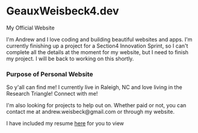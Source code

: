 # GeauxWeisbeck4.dev
My Official Website

I'm Andrew and I love coding and building beautiful websites and apps. 
I'm currently finishing up a project for a Section4 Innovation Sprint, 
so I can't complete all the details at the moment for my website,
but I need to finish my project. I will be back to working on this shortly.


<h3>Purpose of Personal Website</h3>
<p>So y'all can find me! I currently live in Raleigh, NC and love 
  living in the Research Triangle! Connect with me!<p>
<p>I'm also looking for projects to help out on. Whether paid or not, 
  you can contact me at andrew.weisbeck@gmail.com or through my website.</p>
 <p>I have included my resume <a href="AndrewWeisbeckCvResume.pdf">here</a> for you to view</p>
